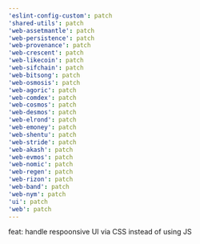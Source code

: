 ```yaml
---
'eslint-config-custom': patch
'shared-utils': patch
'web-assetmantle': patch
'web-persistence': patch
'web-provenance': patch
'web-crescent': patch
'web-likecoin': patch
'web-sifchain': patch
'web-bitsong': patch
'web-osmosis': patch
'web-agoric': patch
'web-comdex': patch
'web-cosmos': patch
'web-desmos': patch
'web-elrond': patch
'web-emoney': patch
'web-shentu': patch
'web-stride': patch
'web-akash': patch
'web-evmos': patch
'web-nomic': patch
'web-regen': patch
'web-rizon': patch
'web-band': patch
'web-nym': patch
'ui': patch
'web': patch
---
```


feat: handle respoonsive UI via CSS instead of using JS
